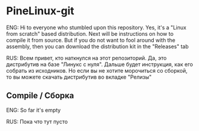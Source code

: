 # PineLinux-git

ENG: Hi to everyone who stumbled upon this repository. Yes, it's a "Linux from scratch" based distribution. Next will be instructions on how to compile it from source. But if you do not want to fool around with the assembly, then you can download the distribution kit in the "Releases" tab

RUS: Всем привет, кто наткнулся на этот репозиторий. Да, это дистрибутив на базе "Линукс с нуля". Дальше будет инструкция, как его собрать из исходников. Но если вы не хотите морочиться со сборкой, то вы можете скачать дистрибутив во вкладке "Релизы"

## Compile / Сборка

ENG: So far it's empty

RUS: Пока что тут пусто
